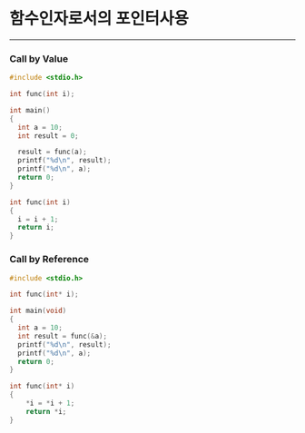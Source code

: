 # 함수인자로서의 포인터사용
---


### Call by Value 

```c
#include <stdio.h>

int func(int i);

int main()
{ 
  int a = 10;
  int result = 0;

  result = func(a);
  printf("%d\n", result);
  printf("%d\n", a);
  return 0;
}

int func(int i)
{
  i = i + 1;
  return i;
}

```

### Call by Reference

```c
#include <stdio.h>

int func(int* i);

int main(void)
{
  int a = 10;
  int result = func(&a);
  printf("%d\n", result);
  printf("%d\n", a);
  return 0;
}

int func(int* i)
{
    *i = *i + 1;
    return *i;
}
```